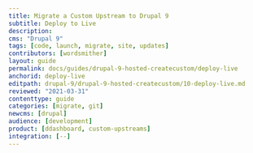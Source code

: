 ```yaml
---
title: Migrate a Custom Upstream to Drupal 9
subtitle: Deploy to Live
description: 
cms: "Drupal 9"
tags: [code, launch, migrate, site, updates]
contributors: [wordsmither]
layout: guide
permalink: docs/guides/drupal-9-hosted-createcustom/deploy-live
anchorid: deploy-live
editpath: drupal-9/drupal-9-hosted-createcustom/10-deploy-live.md
reviewed: "2021-03-31"
contenttype: guide
categories: [migrate, git]
newcms: [drupal]
audience: [development]
product: [ddashboard, custom-upstreams]
integration: [--]
---
```


<Partial file="drupal-9/deploy-live.md" />
